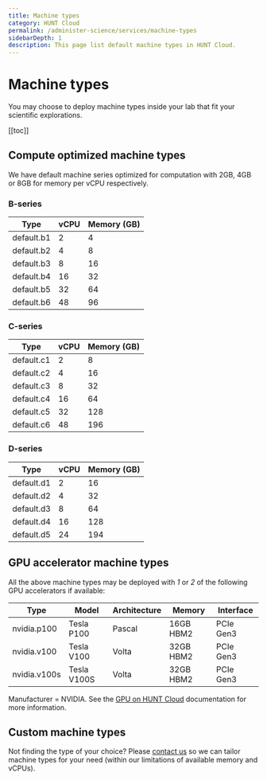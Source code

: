 ```yaml
---
title: Machine types
category: HUNT Cloud
permalink: /administer-science/services/machine-types
sidebarDepth: 1
description: This page list default machine types in HUNT Cloud.
---
```


# Machine types

You may choose to deploy machine types inside your lab that fit your scientific explorations.

[[toc]]

## Compute optimized machine types

We have default machine series optimized for computation with 2GB, 4GB or 8GB for memory per vCPU respectively.

### B-series

| **Type**   | **vCPU** | **Memory (GB)** |
| ---------- | -------- | --------------- |
| default.b1 | 2        | 4               |
| default.b2 | 4        | 8               |
| default.b3 | 8        | 16              |
| default.b4 | 16       | 32              |
| default.b5 | 32       | 64              |
| default.b6 | 48       | 96              |

### C-series

| **Type**   | **vCPU** | **Memory (GB)** |
| ---------- | -------- | --------------- |
| default.c1 | 2        | 8               |
| default.c2 | 4        | 16              |
| default.c3 | 8        | 32              |
| default.c4 | 16       | 64              |
| default.c5 | 32       | 128             |
| default.c6 | 48       | 196             |

### D-series

| **Type**   | **vCPU** | **Memory (GB)** |
| ---------- | -------- | --------------- |
| default.d1 | 2        | 16              |
| default.d2 | 4        | 32              |
| default.d3 | 8        | 64              |
| default.d4 | 16       | 128             |
| default.d5 | 24       | 194             |

## GPU accelerator machine types

All the above machine types may be deployed with _1_ or _2_ of the following GPU accelerators if available:

| **Type** | **Model** | **Architecture** | **Memory** | **Interface**  |
| ------------ | ----------- | ------------ | --------- | ---------- |
| nvidia.p100 | Tesla P100  | Pascal       | 16GB HBM2 | PCIe Gen3  |
| nvidia.v100 | Tesla V100  | Volta        | 32GB HBM2 | PCIe Gen3  |
| nvidia.v100s | Tesla V100S | Volta        | 32GB HBM2 | PCIe Gen3  |

Manufacturer = NVIDIA. See the [GPU on HUNT Cloud](/working-in-your-lab/technical-tools/gpu/) documentation for more information.

## Custom machine types

Not finding the type of your choice? Please [contact us](/contact) so we can tailor machine types for your need (within our limitations of available memory and vCPUs).
